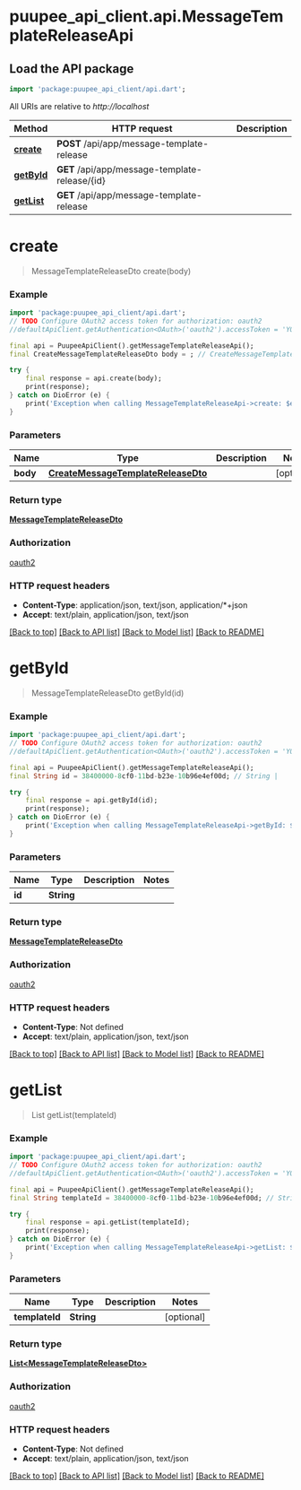 # puupee_api_client.api.MessageTemplateReleaseApi

## Load the API package
```dart
import 'package:puupee_api_client/api.dart';
```

All URIs are relative to *http://localhost*

Method | HTTP request | Description
------------- | ------------- | -------------
[**create**](MessageTemplateReleaseApi.md#create) | **POST** /api/app/message-template-release | 
[**getById**](MessageTemplateReleaseApi.md#getbyid) | **GET** /api/app/message-template-release/{id} | 
[**getList**](MessageTemplateReleaseApi.md#getlist) | **GET** /api/app/message-template-release | 


# **create**
> MessageTemplateReleaseDto create(body)



### Example
```dart
import 'package:puupee_api_client/api.dart';
// TODO Configure OAuth2 access token for authorization: oauth2
//defaultApiClient.getAuthentication<OAuth>('oauth2').accessToken = 'YOUR_ACCESS_TOKEN';

final api = PuupeeApiClient().getMessageTemplateReleaseApi();
final CreateMessageTemplateReleaseDto body = ; // CreateMessageTemplateReleaseDto | 

try {
    final response = api.create(body);
    print(response);
} catch on DioError (e) {
    print('Exception when calling MessageTemplateReleaseApi->create: $e\n');
}
```

### Parameters

Name | Type | Description  | Notes
------------- | ------------- | ------------- | -------------
 **body** | [**CreateMessageTemplateReleaseDto**](CreateMessageTemplateReleaseDto.md)|  | [optional] 

### Return type

[**MessageTemplateReleaseDto**](MessageTemplateReleaseDto.md)

### Authorization

[oauth2](../README.md#oauth2)

### HTTP request headers

 - **Content-Type**: application/json, text/json, application/*+json
 - **Accept**: text/plain, application/json, text/json

[[Back to top]](#) [[Back to API list]](../README.md#documentation-for-api-endpoints) [[Back to Model list]](../README.md#documentation-for-models) [[Back to README]](../README.md)

# **getById**
> MessageTemplateReleaseDto getById(id)



### Example
```dart
import 'package:puupee_api_client/api.dart';
// TODO Configure OAuth2 access token for authorization: oauth2
//defaultApiClient.getAuthentication<OAuth>('oauth2').accessToken = 'YOUR_ACCESS_TOKEN';

final api = PuupeeApiClient().getMessageTemplateReleaseApi();
final String id = 38400000-8cf0-11bd-b23e-10b96e4ef00d; // String | 

try {
    final response = api.getById(id);
    print(response);
} catch on DioError (e) {
    print('Exception when calling MessageTemplateReleaseApi->getById: $e\n');
}
```

### Parameters

Name | Type | Description  | Notes
------------- | ------------- | ------------- | -------------
 **id** | **String**|  | 

### Return type

[**MessageTemplateReleaseDto**](MessageTemplateReleaseDto.md)

### Authorization

[oauth2](../README.md#oauth2)

### HTTP request headers

 - **Content-Type**: Not defined
 - **Accept**: text/plain, application/json, text/json

[[Back to top]](#) [[Back to API list]](../README.md#documentation-for-api-endpoints) [[Back to Model list]](../README.md#documentation-for-models) [[Back to README]](../README.md)

# **getList**
> List<MessageTemplateReleaseDto> getList(templateId)



### Example
```dart
import 'package:puupee_api_client/api.dart';
// TODO Configure OAuth2 access token for authorization: oauth2
//defaultApiClient.getAuthentication<OAuth>('oauth2').accessToken = 'YOUR_ACCESS_TOKEN';

final api = PuupeeApiClient().getMessageTemplateReleaseApi();
final String templateId = 38400000-8cf0-11bd-b23e-10b96e4ef00d; // String | 

try {
    final response = api.getList(templateId);
    print(response);
} catch on DioError (e) {
    print('Exception when calling MessageTemplateReleaseApi->getList: $e\n');
}
```

### Parameters

Name | Type | Description  | Notes
------------- | ------------- | ------------- | -------------
 **templateId** | **String**|  | [optional] 

### Return type

[**List&lt;MessageTemplateReleaseDto&gt;**](MessageTemplateReleaseDto.md)

### Authorization

[oauth2](../README.md#oauth2)

### HTTP request headers

 - **Content-Type**: Not defined
 - **Accept**: text/plain, application/json, text/json

[[Back to top]](#) [[Back to API list]](../README.md#documentation-for-api-endpoints) [[Back to Model list]](../README.md#documentation-for-models) [[Back to README]](../README.md)

